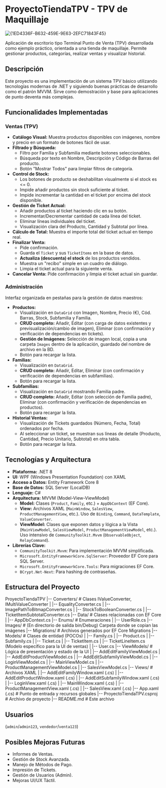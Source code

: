 # ProyectoTiendaTPV - TPV de Maquillaje

![{1ED4336F-B632-459E-9E63-2EFC71843F45}](https://github.com/user-attachments/assets/32976d7f-708d-41da-abe0-8e8d69a7db4f)

Aplicación de escritorio tipo Terminal Punto de Venta (TPV) desarrollada como ejemplo práctico, orientada a una tienda de maquillaje. Permite gestionar productos, categorías, realizar ventas y visualizar historial.

## Descripción

Este proyecto es una implementación de un sistema TPV básico utilizando tecnologías modernas de .NET y siguiendo buenas prácticas de desarrollo como el patrón MVVM. Sirve como demostración y base para aplicaciones de punto deventa más complejas.

## Funcionalidades Implementadas

### Ventas (TPV)
*   **Catálogo Visual:** Muestra productos disponibles con imágenes, nombre y precio en un formato de botones fácil de usar.
*   **Filtrado y Búsqueda:**
    *   Filtro por Familia y Subfamilia mediante botones seleccionables.
    *   Búsqueda por texto en Nombre, Descripción y Código de Barras del producto.
    *   Botón "Mostrar Todos" para limpiar filtros de categoría.
*   **Control de Stock:**
    *   Los botones de producto se deshabilitan visualmente si el stock es <= 0.
    *   Impide añadir productos sin stock suficiente al ticket.
    *   Impide incrementar la cantidad en el ticket por encima del stock disponible.
*   **Gestión de Ticket Actual:**
    *   Añadir productos al ticket haciendo clic en su botón.
    *   Incrementar/Decrementar cantidad de cada línea del ticket.
    *   Eliminar líneas individuales del ticket.
    *   Visualización clara del Producto, Cantidad y Subtotal por línea.
*   **Cálculo de Total:** Muestra el importe total del ticket actual en tiempo real.
*   **Finalizar Venta:**
    *   Pide confirmación.
    *   Guarda el `Ticket` y sus `TicketItems` en la base de datos.
    *   **Actualiza (descuenta) el stock** de los productos vendidos.
    *   Muestra un "recibo" simple en un cuadro de diálogo.
    *   Limpia el ticket actual para la siguiente venta.
*   **Cancelar Venta:** Pide confirmación y limpia el ticket actual sin guardar.

### Administración
Interfaz organizada en pestañas para la gestión de datos maestros:
*   **Productos:**
    *   Visualización en `DataGrid` con Imagen, Nombre, Precio (€), Cód. Barras, Stock, Subfamilia y Familia.
    *   **CRUD completo:** Añadir, Editar (con carga de datos existentes y previsualización/cambio de imagen), Eliminar (con confirmación y verificación de dependencias en tickets).
    *   **Gestión de Imágenes:** Selección de imagen local, copia a una carpeta `Images` dentro de la aplicación, guardado del nombre de archivo en la BD.
    *   Botón para recargar la lista.
*   **Familias:**
    *   Visualización en `DataGrid`.
    *   **CRUD completo:** Añadir, Editar, Eliminar (con confirmación y verificación de dependencias en subfamilias).
    *   Botón para recargar la lista.
*   **Subfamilias:**
    *   Visualización en `DataGrid` mostrando Familia padre.
    *   **CRUD completo:** Añadir, Editar (con selección de Familia padre), Eliminar (con confirmación y verificación de dependencias en productos).
    *   Botón para recargar la lista.
*   **Historial Ventas:**
    *   Visualización de Tickets guardados (Número, Fecha, Total) ordenados por fecha.
    *   Al seleccionar un ticket, se muestran sus líneas de detalle (Producto, Cantidad, Precio Unitario, Subtotal) en otra tabla.
    *   Botón para recargar la lista.

## Tecnologías y Arquitectura

*   **Plataforma:** .NET 8 
*   **UI:** WPF (Windows Presentation Foundation) con XAML
*   **Acceso a Datos:** Entity Framework Core 8 
*   **Base de Datos:** SQL Server (LocalDB)
*   **Lenguaje:** C#
*   **Arquitectura:** MVVM (Model-View-ViewModel)
    *   **Model:** Clases (`Product`, `Family`, etc.) + `AppDbContext` (EF Core).
    *   **View:** Archivos XAML (`MainWindow`, `SalesView`, `ProductManagementView`, etc.). Uso de `Binding`, `Command`, `DataTemplate`, `ValueConverter`.
    *   **ViewModel:** Clases que exponen datos y lógica a la Vista (`MainViewModel`, `SalesViewModel`, `ProductManagementViewModel`, etc.). Uso intensivo de `CommunityToolkit.Mvvm` (`ObservableObject`, `RelayCommand`).
*   **Librerías Clave:**
    *   `CommunityToolkit.Mvvm`: Para implementación MVVM simplificada.
    *   `Microsoft.EntityFrameworkCore.SqlServer`: Proveedor EF Core para SQL Server.
    *   `Microsoft.EntityFrameworkCore.Tools`: Para migraciones EF Core.
    *   `BCrypt.Net-Next`: Para hashing de contraseñas.

## Estructura del Proyecto

ProyectoTiendaTPV
|-- Converters/ # Clases IValueConverter, IMultiValueConverter
| |-- EqualityConverter.cs
| |-- ImagePathToBitmapConverter.cs
| |-- StockToBooleanConverter.cs
| |-- TicketItemSubtotalConverter.cs 
|-- Data/ # Clases relacionadas con EF Core
| |-- AppDbContext.cs
|-- Enums/ # Enumeraciones
| |-- UserRole.cs
|-- Images/ # (En directorio de salida bin/Debug) Carpeta donde se copian las imágenes
|-- Migrations/ # Archivos generados por EF Core Migrations
|-- Models/ # Clases de entidad (POCOs)
| |-- Family.cs
| |-- Product.cs
| |-- Subfamily.cs
| |-- Ticket.cs
| |-- TicketItem.cs
| |-- TicketLineItem.cs (Modelo específico para la UI de ventas)
| |-- User.cs
|-- ViewModels/ # Lógica de presentación y estado de la UI
| |-- AddEditFamilyViewModel.cs
| |-- AddEditProductViewModel.cs
| |-- AddEditSubfamilyViewModel.cs
| |-- LoginViewModel.cs
| |-- MainViewModel.cs
| |-- ProductManagementViewModel.cs
| |-- SalesViewModel.cs
|-- Views/ # Archivos XAML
| |-- AddEditFamilyWindow.xaml (.cs)
| |-- AddEditProductWindow.xaml (.cs)
| |-- AddEditSubfamilyWindow.xaml (.cs)
| |-- LoginView.xaml (.cs)
| |-- MainWindow.xaml (.cs)
| |-- ProductManagementView.xaml (.cs)
| |-- SalesView.xaml (.cs)
|-- App.xaml (.cs) # Punto de entrada y recursos globales
|-- ProyectoTiendaTPV.csproj # Archivo de proyecto
|-- README.md # Este archivo

## Usuarios 
(`admin`/`admin123`, `vendedor`/`venta123`)

## Posibles Mejoras Futuras

*   Informes de Ventas.
*   Gestión de Stock Avanzada.
*   Manejo de Métodos de Pago.
*   Impresión de Tickets.
*   Gestión de Usuarios (Admin).
*   Mejoras UI/UX Táctil.


